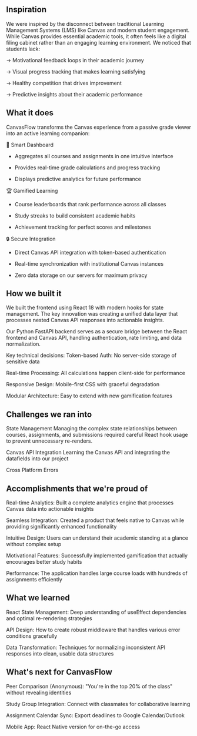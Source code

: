## Inspiration
We were inspired by the disconnect between traditional Learning Management Systems (LMS) like Canvas and modern student engagement. While Canvas provides essential academic tools, it often feels like a digital filing cabinet rather than an engaging learning environment. We noticed that students lack:

-> Motivational feedback loops in their academic journey

-> Visual progress tracking that makes learning satisfying

-> Healthy competition that drives improvement

-> Predictive insights about their academic performance

## What it does

CanvasFlow transforms the Canvas experience from a passive grade viewer into an active learning companion:

🎯 Smart Dashboard
- Aggregates all courses and assignments in one intuitive interface

- Provides real-time grade calculations and progress tracking

- Displays predictive analytics for future performance

🏆 Gamified Learning
- Course leaderboards that rank performance across all classes

- Study streaks to build consistent academic habits

- Achievement tracking for perfect scores and milestones

🔒 Secure Integration
- Direct Canvas API integration with token-based authentication

- Real-time synchronization with institutional Canvas instances

- Zero data storage on our servers for maximum privacy

## How we built it

We built the frontend using React 18 with modern hooks for state management. The key innovation was creating a unified data layer that processes nested Canvas API responses into actionable insights.

Our Python FastAPI backend serves as a secure bridge between the React frontend and Canvas API, handling authentication, rate limiting, and data normalization.

Key technical decisions:
Token-based Auth: No server-side storage of sensitive data

Real-time Processing: All calculations happen client-side for performance

Responsive Design: Mobile-first CSS with graceful degradation

Modular Architecture: Easy to extend with new gamification features

## Challenges we ran into

State Management
Managing the complex state relationships between courses, assignments, and submissions required careful React hook usage to prevent unnecessary re-renders.

Canvas API Integration
Learning the Canvas API and integrating the datafields into our project

Cross Platform Errors


## Accomplishments that we're proud of

Real-time Analytics: Built a complete analytics engine that processes Canvas data into actionable insights

Seamless Integration: Created a product that feels native to Canvas while providing significantly enhanced functionality

Intuitive Design: Users can understand their academic standing at a glance without complex setup

Motivational Features: Successfully implemented gamification that actually encourages better study habits

Performance: The application handles large course loads with hundreds of assignments efficiently

## What we learned

React State Management: Deep understanding of useEffect dependencies and optimal re-rendering strategies

API Design: How to create robust middleware that handles various error conditions gracefully

Data Transformation: Techniques for normalizing inconsistent API responses into clean, usable data structures

## What's next for CanvasFlow

Peer Comparison (Anonymous): "You're in the top 20% of the class" without revealing identities

Study Group Integration: Connect with classmates for collaborative learning

Assignment Calendar Sync: Export deadlines to Google Calendar/Outlook

Mobile App: React Native version for on-the-go access
